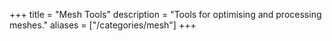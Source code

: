 +++
title = "Mesh Tools"
description = "Tools for optimising and processing meshes."
aliases = ["/categories/mesh"]
+++

